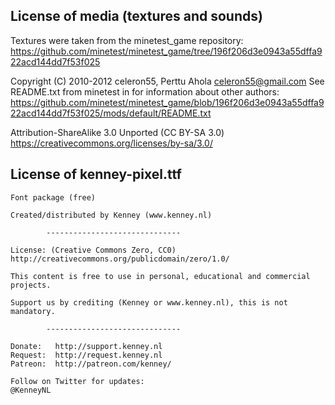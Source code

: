 
## License of media (textures and sounds)

Textures were taken from the minetest_game repository:
https://github.com/minetest/minetest_game/tree/196f206d3e0943a55dffa922acd144dd7f53f025

Copyright (C) 2010-2012 celeron55, Perttu Ahola <celeron55@gmail.com>
See README.txt from minetest in for information about other authors:
https://github.com/minetest/minetest_game/blob/196f206d3e0943a55dffa922acd144dd7f53f025/mods/default/README.txt

Attribution-ShareAlike 3.0 Unported (CC BY-SA 3.0)
https://creativecommons.org/licenses/by-sa/3.0/

## License of kenney-pixel.ttf

	Font package (free)

	Created/distributed by Kenney (www.kenney.nl)

			------------------------------

	License: (Creative Commons Zero, CC0)
	http://creativecommons.org/publicdomain/zero/1.0/

	This content is free to use in personal, educational and commercial projects.

	Support us by crediting (Kenney or www.kenney.nl), this is not mandatory.

			------------------------------

	Donate:   http://support.kenney.nl
	Request:  http://request.kenney.nl
	Patreon:  http://patreon.com/kenney/

	Follow on Twitter for updates:
	@KenneyNL
